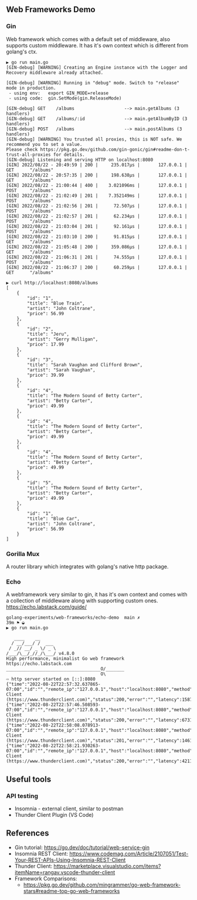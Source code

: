## Web Frameworks Demo

### Gin

Web framework which comes with a default set of middleware, also supports custom middleware. 
It has it's own context which is different from golang's ctx. 

```
▶ go run main.go
[GIN-debug] [WARNING] Creating an Engine instance with the Logger and Recovery middleware already attached.

[GIN-debug] [WARNING] Running in "debug" mode. Switch to "release" mode in production.
 - using env:   export GIN_MODE=release
 - using code:  gin.SetMode(gin.ReleaseMode)

[GIN-debug] GET    /albums                   --> main.getAlbums (3 handlers)
[GIN-debug] GET    /albums/:id               --> main.getAlbumByID (3 handlers)
[GIN-debug] POST   /albums                   --> main.postAlbums (3 handlers)
[GIN-debug] [WARNING] You trusted all proxies, this is NOT safe. We recommend you to set a value.
Please check https://pkg.go.dev/github.com/gin-gonic/gin#readme-don-t-trust-all-proxies for details.
[GIN-debug] Listening and serving HTTP on localhost:8080
[GIN] 2022/08/22 - 20:49:59 | 200 |     235.017µs |       127.0.0.1 | GET      "/albums"
[GIN] 2022/08/22 - 20:57:35 | 200 |     198.638µs |       127.0.0.1 | GET      "/albums"
[GIN] 2022/08/22 - 21:00:44 | 400 |    3.021096ms |       127.0.0.1 | POST     "/albums"
[GIN] 2022/08/22 - 21:02:49 | 201 |    7.352149ms |       127.0.0.1 | POST     "/albums"
[GIN] 2022/08/22 - 21:02:56 | 201 |      72.507µs |       127.0.0.1 | POST     "/albums"
[GIN] 2022/08/22 - 21:02:57 | 201 |      62.234µs |       127.0.0.1 | POST     "/albums"
[GIN] 2022/08/22 - 21:03:04 | 201 |      92.161µs |       127.0.0.1 | POST     "/albums"
[GIN] 2022/08/22 - 21:03:10 | 200 |      91.815µs |       127.0.0.1 | GET      "/albums"
[GIN] 2022/08/22 - 21:05:48 | 200 |     359.086µs |       127.0.0.1 | GET      "/albums"
[GIN] 2022/08/22 - 21:06:31 | 201 |      74.555µs |       127.0.0.1 | POST     "/albums"
[GIN] 2022/08/22 - 21:06:37 | 200 |      60.259µs |       127.0.0.1 | GET      "/albums"

```

```
▶ curl http://localhost:8080/albums
[
    {
        "id": "1",
        "title": "Blue Train",
        "artist": "John Coltrane",
        "price": 56.99
    },
    {
        "id": "2",
        "title": "Jeru",
        "artist": "Gerry Mulligan",
        "price": 17.99
    },
    {
        "id": "3",
        "title": "Sarah Vaughan and Clifford Brown",
        "artist": "Sarah Vaughan",
        "price": 39.99
    },
    {
        "id": "4",
        "title": "The Modern Sound of Betty Carter",
        "artist": "Betty Carter",
        "price": 49.99
    },
    {
        "id": "4",
        "title": "The Modern Sound of Betty Carter",
        "artist": "Betty Carter",
        "price": 49.99
    },
    {
        "id": "4",
        "title": "The Modern Sound of Betty Carter",
        "artist": "Betty Carter",
        "price": 49.99
    },
    {
        "id": "5",
        "title": "The Modern Sound of Betty Carter",
        "artist": "Betty Carter",
        "price": 49.99
    },
    {
        "id": "1",
        "title": "Blue Car",
        "artist": "John Coltrane",
        "price": 56.99
    }
]
```


### Gorilla Mux

A router library which integrates with golang's native http package. 


### Echo 

A webframework very similar to gin, it has it's own context and comes with a collection of middleware along with supporting custom ones. 
https://echo.labstack.com/guide/

```
golang-experiments/web-frameworks/echo-demo  main ✗                                                                                    39m ⚑ ◒  
▶ go run main.go

   ____    __
  / __/___/ /  ___
 / _// __/ _ \/ _ \
/___/\__/_//_/\___/ v4.8.0
High performance, minimalist Go web framework
https://echo.labstack.com
____________________________________O/_______
                                    O\
⇨ http server started on [::]:8080
{"time":"2022-08-22T22:57:32.637865-07:00","id":"","remote_ip":"127.0.0.1","host":"localhost:8080","method":"GET","uri":"/albums","user_agent":"Thunder Client (https://www.thunderclient.com)","status":200,"error":"","latency":158776,"latency_human":"158.776µs","bytes_in":95,"bytes_out":232}
{"time":"2022-08-22T22:57:46.508593-07:00","id":"","remote_ip":"127.0.0.1","host":"localhost:8080","method":"GET","uri":"/albums/2","user_agent":"Thunder Client (https://www.thunderclient.com)","status":200,"error":"","latency":67317,"latency_human":"67.317µs","bytes_in":95,"bytes_out":66}
{"time":"2022-08-22T22:58:08.078913-07:00","id":"","remote_ip":"127.0.0.1","host":"localhost:8080","method":"POST","uri":"/albums","user_agent":"Thunder Client (https://www.thunderclient.com)","status":201,"error":"","latency":146143,"latency_human":"146.143µs","bytes_in":82,"bytes_out":66}
{"time":"2022-08-22T22:58:21.930263-07:00","id":"","remote_ip":"127.0.0.1","host":"localhost:8080","method":"GET","uri":"/albums","user_agent":"Thunder Client (https://www.thunderclient.com)","status":200,"error":"","latency":42115,"latency_human":"42.115µs","bytes_in":82,"bytes_out":298}

```


## Useful tools

### API testing
- Insomnia - external client, similar to postman
- Thunder Client Plugin (VS Code)



## References
- Gin tutorial: https://go.dev/doc/tutorial/web-service-gin
- Insomnia REST Client: https://www.codemag.com/Article/2107051/Test-Your-REST-APIs-Using-Insomnia-REST-Client
- Thunder Client: https://marketplace.visualstudio.com/items?itemName=rangav.vscode-thunder-client
- Framework Comparisons:
  - https://pkg.go.dev/github.com/mingrammer/go-web-framework-stars#readme-top-go-web-frameworks